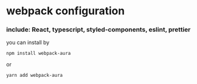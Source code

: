 # webpack configuration
### include: React, typescript, styled-components, eslint, prettier
you can install by
```
npm install webpack-aura
```
or
```
yarn add webpack-aura
```
